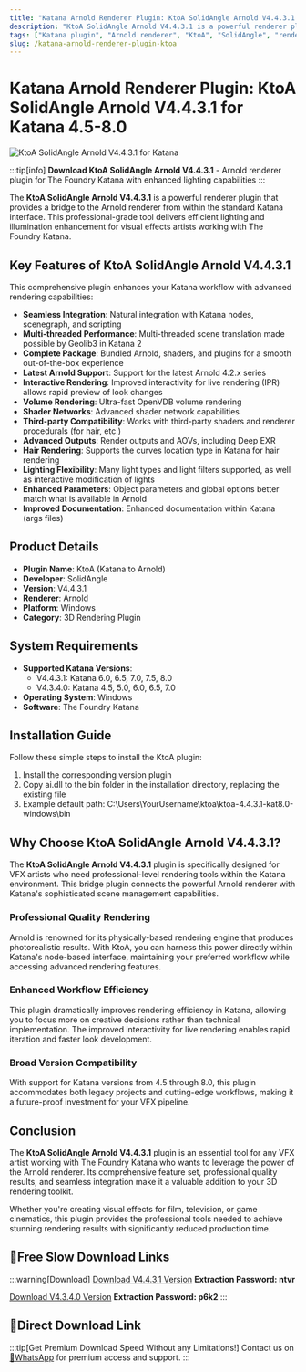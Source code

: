 ```yaml
---
title: "Katana Arnold Renderer Plugin: KtoA SolidAngle Arnold V4.4.3.1 for Katana 4.5-8.0"
description: "KtoA SolidAngle Arnold V4.4.3.1 is a powerful renderer plugin that provides a bridge to the Arnold renderer from within the standard Katana interface. Supports Katana versions 4.5 through 8.0."
tags: ["Katana plugin", "Arnold renderer", "KtoA", "SolidAngle", "rendering plugin", "3D rendering", "VFX tools", "Katana 4.5", "Katana 5.0", "Katana 6.0", "Katana 6.5", "Katana 7.0", "Katana 7.5", "Katana 8.0"]
slug: /katana-arnold-renderer-plugin-ktoa
---
```

<!--Above is frontmatter Part-generate depend on content meet Google Seo, you need to balance automation efficiency with Google’s core ranking factors—especially E-E-A-T (Experience, Expertise, Authoritativeness, Trustworthiness), -->

<!--First Part-This is Title -->
# Katana Arnold Renderer Plugin: KtoA SolidAngle Arnold V4.4.3.1 for Katana 4.5-8.0

<!--Second Part-This is First Banner -->
![KtoA SolidAngle Arnold V4.4.3.1 for Katana](https://www.gfxcamp.com/wp-content/uploads/2016/12/Solid-Angle-Katana-2.5-To-Arnold.jpg)

:::tip[info]
**Download KtoA SolidAngle Arnold V4.4.3.1** - Arnold renderer plugin for The Foundry Katana with enhanced lighting capabilities
:::

The **KtoA SolidAngle Arnold V4.4.3.1** is a powerful renderer plugin that provides a bridge to the Arnold renderer from within the standard Katana interface. This professional-grade tool delivers efficient lighting and illumination enhancement for visual effects artists working with The Foundry Katana.

## Key Features of KtoA SolidAngle Arnold V4.4.3.1

This comprehensive plugin enhances your Katana workflow with advanced rendering capabilities:

- **Seamless Integration**: Natural integration with Katana nodes, scenegraph, and scripting
- **Multi-threaded Performance**: Multi-threaded scene translation made possible by Geolib3 in Katana 2
- **Complete Package**: Bundled Arnold, shaders, and plugins for a smooth out-of-the-box experience
- **Latest Arnold Support**: Support for the latest Arnold 4.2.x series
- **Interactive Rendering**: Improved interactivity for live rendering (IPR) allows rapid preview of look changes
- **Volume Rendering**: Ultra-fast OpenVDB volume rendering
- **Shader Networks**: Advanced shader network capabilities
- **Third-party Compatibility**: Works with third-party shaders and renderer procedurals (for hair, etc.)
- **Advanced Outputs**: Render outputs and AOVs, including Deep EXR
- **Hair Rendering**: Supports the curves location type in Katana for hair rendering
- **Lighting Flexibility**: Many light types and light filters supported, as well as interactive modification of lights
- **Enhanced Parameters**: Object parameters and global options better match what is available in Arnold
- **Improved Documentation**: Enhanced documentation within Katana (args files)

## Product Details

- **Plugin Name**: KtoA (Katana to Arnold)
- **Developer**: SolidAngle
- **Version**: V4.4.3.1
- **Renderer**: Arnold
- **Platform**: Windows
- **Category**: 3D Rendering Plugin

## System Requirements

- **Supported Katana Versions**: 
  - V4.4.3.1: Katana 6.0, 6.5, 7.0, 7.5, 8.0
  - V4.3.4.0: Katana 4.5, 5.0, 6.0, 6.5, 7.0
- **Operating System**: Windows
- **Software**: The Foundry Katana

## Installation Guide

Follow these simple steps to install the KtoA plugin:

1. Install the corresponding version plugin
2. Copy ai.dll to the bin folder in the installation directory, replacing the existing file
3. Example default path: C:\Users\YourUsername\ktoa\ktoa-4.4.3.1-kat8.0-windows\bin


## Why Choose KtoA SolidAngle Arnold V4.4.3.1?

The **KtoA SolidAngle Arnold V4.4.3.1** plugin is specifically designed for VFX artists who need professional-level rendering tools within the Katana environment. This bridge plugin connects the powerful Arnold renderer with Katana's sophisticated scene management capabilities.

### Professional Quality Rendering

Arnold is renowned for its physically-based rendering engine that produces photorealistic results. With KtoA, you can harness this power directly within Katana's node-based interface, maintaining your preferred workflow while accessing advanced rendering features.

### Enhanced Workflow Efficiency

This plugin dramatically improves rendering efficiency in Katana, allowing you to focus more on creative decisions rather than technical implementation. The improved interactivity for live rendering enables rapid iteration and faster look development.

### Broad Version Compatibility

With support for Katana versions from 4.5 through 8.0, this plugin accommodates both legacy projects and cutting-edge workflows, making it a future-proof investment for your VFX pipeline.

## Conclusion

The **KtoA SolidAngle Arnold V4.4.3.1** plugin is an essential tool for any VFX artist working with The Foundry Katana who wants to leverage the power of the Arnold renderer. Its comprehensive feature set, professional quality results, and seamless integration make it a valuable addition to your 3D rendering toolkit.

Whether you're creating visual effects for film, television, or game cinematics, this plugin provides the professional tools needed to achieve stunning rendering results with significantly reduced production time.

## 🐌Free Slow Download Links
:::warning[Download]
[Download V4.4.3.1 Version](https://pan.baidu.com/s/1m3ktz-CYmLfogFO2tqecbw?pwd=ntvr)
**Extraction Password: ntvr**

[Download V4.3.4.0 Version](https://pan.baidu.com/s/1LwmNByDPwUxUk0rOC_1DJA?pwd=p6k2)
**Extraction Password: p6k2**
:::

## 🚀Direct Download Link
:::tip[Get Premium Download Speed Without any Limitations!]
Contact us on [💬WhatsApp](https://wa.me/+8613237610083) for premium  access and support.
:::